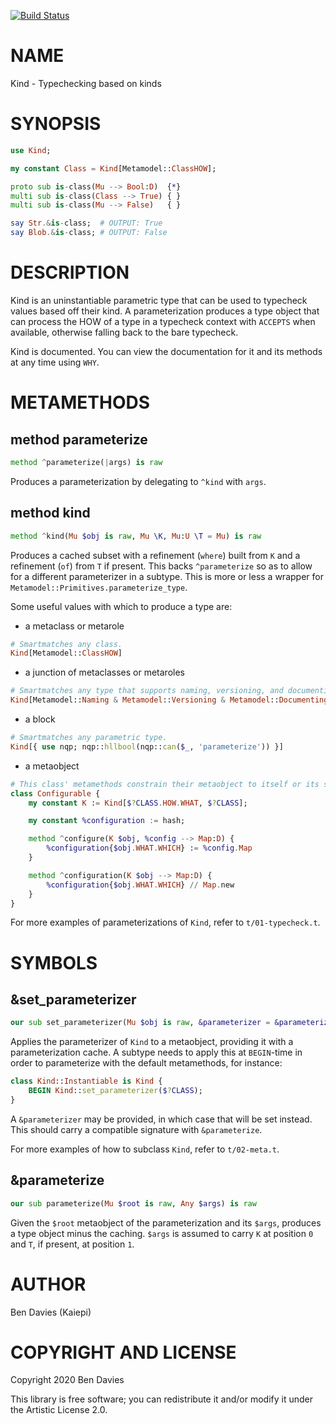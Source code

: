 [![Build Status](https://travis-ci.com/Kaiepi/p6-Kind.svg?branch=master)](https://travis-ci.com/Kaiepi/p6-Kind)

NAME
====

Kind - Typechecking based on kinds

SYNOPSIS
========

```raku
use Kind;

my constant Class = Kind[Metamodel::ClassHOW];

proto sub is-class(Mu --> Bool:D)  {*}
multi sub is-class(Class --> True) { }
multi sub is-class(Mu --> False)   { }

say Str.&is-class;  # OUTPUT: True
say Blob.&is-class; # OUTPUT: False
```

DESCRIPTION
===========

Kind is an uninstantiable parametric type that can be used to typecheck values based off their kind. A parameterization produces a type object that can process the HOW of a type in a typecheck context with `ACCEPTS` when available, otherwise falling back to the bare typecheck.

Kind is documented. You can view the documentation for it and its methods at any time using `WHY`.

METAMETHODS
===========

method parameterize
-------------------

```raku
method ^parameterize(|args) is raw
```

Produces a parameterization by delegating to `^kind` with `args`.

method kind
-----------

```raku
method ^kind(Mu $obj is raw, Mu \K, Mu:U \T = Mu) is raw
```

Produces a cached subset with a refinement (`where`) built from `K` and a refinement (`of`) from `T` if present. This backs `^parameterize` so as to allow for a different parameterizer in a subtype. This is more or less a wrapper for `Metamodel::Primitives.parameterize_type`.

Some useful values with which to produce a type are:

  * a metaclass or metarole

```raku
# Smartmatches any class.
Kind[Metamodel::ClassHOW]
```

  * a junction of metaclasses or metaroles

```raku
# Smartmatches any type that supports naming, versioning, and documenting.
Kind[Metamodel::Naming & Metamodel::Versioning & Metamodel::Documenting]
```

  * a block

```raku
# Smartmatches any parametric type.
Kind[{ use nqp; nqp::hllbool(nqp::can($_, 'parameterize')) }]
```

  * a metaobject

```raku
# This class' metamethods constrain their metaobject to itself or its subtypes.
class Configurable {
    my constant K := Kind[$?CLASS.HOW.WHAT, $?CLASS];

    my constant %configuration := hash;

    method ^configure(K $obj, %config --> Map:D) {
        %configuration{$obj.WHAT.WHICH} := %config.Map
    }

    method ^configuration(K $obj --> Map:D) {
        %configuration{$obj.WHAT.WHICH} // Map.new
    }
}
```

For more examples of parameterizations of `Kind`, refer to `t/01-typecheck.t`.

SYMBOLS
=======

&set_parameterizer
------------------

```raku
our sub set_parameterizer(Mu $obj is raw, &parameterizer = &parameterize --> Nil)
```

Applies the parameterizer of `Kind` to a metaobject, providing it with a parameterization cache. A subtype needs to apply this at `BEGIN`-time in order to parameterize with the default metamethods, for instance:

```raku
class Kind::Instantiable is Kind {
    BEGIN Kind::set_parameterizer($?CLASS);
}
```

A `&parameterizer` may be provided, in which case that will be set instead. This should carry a compatible signature with `&parameterize`.

For more examples of how to subclass `Kind`, refer to `t/02-meta.t`.

&parameterize
-------------

```raku
our sub parameterize(Mu $root is raw, Any $args) is raw
```

Given the `$root` metaobject of the parameterization and its `$args`, produces a type object minus the caching. `$args` is assumed to carry `K` at position `0` and `T`, if present, at position `1`.

AUTHOR
======

Ben Davies (Kaiepi)

COPYRIGHT AND LICENSE
=====================

Copyright 2020 Ben Davies

This library is free software; you can redistribute it and/or modify it under the Artistic License 2.0.

